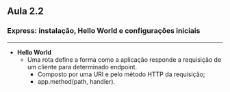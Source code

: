 ## Aula 2.2
### **Express: instalação, Hello World e configurações iniciais**
---
- **Hello World**
	- Uma rota define a forma como a aplicação responde a requisição de um cliente para determinado endpoint.
		- Composto por uma URI e pelo método HTTP da requisição;
		- app.method(path, handler).